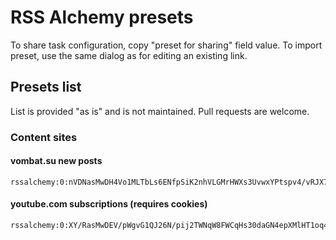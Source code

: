 # RSS Alchemy presets

To share task configuration, copy "preset for sharing" field value.
To import preset, use the same dialog as for editing an existing link.

## Presets list

List is provided "as is" and is not maintained. Pull requests are welcome.

### Content sites

#### vombat.su new posts
```
rssalchemy:0:nVDNasMwDH4Vo1MLTbLs6ENfpSiK2nhVLGMrHWXs3UvwxYPtspv4/vRJX7BlAQ+LWSp+GB66Tmh92YbInwOKwAkKC5NpviQtBh7m8Oj3sZt0fra8BRPew0aHLS4h3n+BZy6UQ7KgsU0ljcbRukmU7i61Dtxs0Qwe0C9YDmdXEsbqqtSxVVNmNJ5rto+2dHrt7Jn4MB7d2f0ffP+5pvb984RWy5FEy5b3L2G2QMIurLdepw+m6sMQ4QSEtPBFwpUtrLt6fFvh+wU
```

#### youtube.com subscriptions (requires cookies)

```
rssalchemy:0:XY/RasMwDEV/pWgvG1QJ26N/pij2TWNqW8FWCqHs30daGN4epXMlHT1oq4kcLWZrc+O462bbhMFrHmcgjG2bmq9xtail0ZkaErxpvazajByFeB92C1yjXzgaMleUgIrahy1aAjl6u8cA5VfZ8RTLjRxJz/nZ7EIBvybkqCey2aK1s/GLlILERTJO0kd9hRjC4ZJhEsTkOIRTW6U8Z18KB+Qpqb+5YgvrzLaveP/6+LNMi6HYPxsUn7Rt9Xg45uuwG3ut4JjlCuakEhDoTF78gkuKMyzmI/yZ6fsH
```
